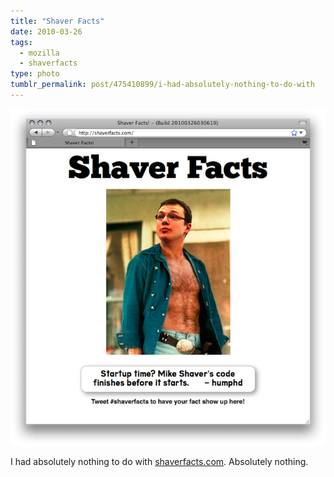 ```yaml
---
title: "Shaver Facts"
date: 2010-03-26
tags:
  - mozilla
  - shaverfacts
type: photo
tumblr_permalink: post/475410899/i-had-absolutely-nothing-to-do-with
---
```


[![](/img/posts/shaver-facts.png)](/img/posts/originals/shaver-facts.png)

I had absolutely nothing to do with [shaverfacts.com](http://shaverfacts.com). Absolutely nothing.
